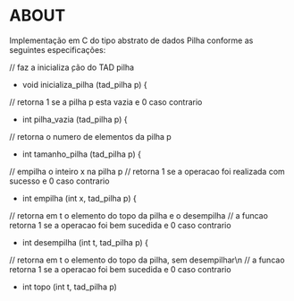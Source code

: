 # ABOUT

Implementação em C do tipo abstrato de dados Pilha conforme as seguintes especificações: 

  // faz a inicializa ̧cão do TAD pilha
  - void inicializa_pilha (tad_pilha p) {

  // retorna 1 se a pilha p esta vazia e 0 caso contrario
  - int pilha_vazia (tad_pilha p) {

  // retorna o numero de elementos da pilha p
  - int tamanho_pilha (tad_pilha p) {

  // empilha o inteiro x na pilha p
  // retorna 1 se a operacao foi realizada com sucesso e 0 caso contrario
  - int empilha (int x, tad_pilha p) {

  // retorna em t o elemento do topo da pilha e o desempilha
  // a funcao retorna 1 se a operacao foi bem sucedida e 0 caso contrario
  - int desempilha (int t, tad_pilha p) {

  // retorna em t o elemento do topo da pilha, sem desempilhar\n
  // a funcao retorna 1 se a operacao foi bem sucedida e 0 caso contrario
  - int topo (int t, tad_pilha p) 
